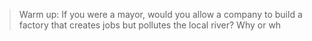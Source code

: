 > Warm up:
> If you were a mayor, would you allow a company to build a factory that creates jobs but pollutes the local river? Why or wh
<!--stackedit_data:
eyJoaXN0b3J5IjpbODU0NDkxMDIxXX0=
-->